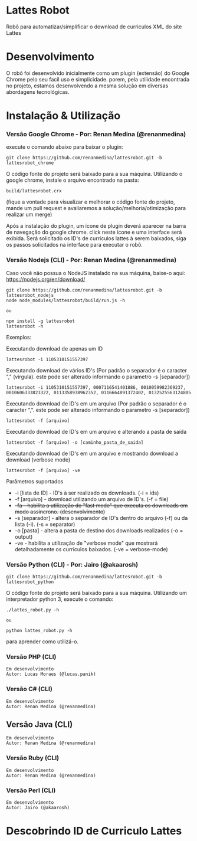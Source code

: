 # Lattes Robot
Robô para automatizar/simplificar o download de curriculos XML do site Lattes

# Desenvolvimento
O robô foi desenvolvido inicialmente como um plugin (extensão) do Google Chrome pelo seu facil uso e simplicidade.
porem, pela utilidade encontrada no projeto, estamos desenvolvendo a mesma solução em diversas abordagens tecnológicas.

# Instalação & Utilização

### Versão Google Chrome - Por: Renan Medina (@renanmedina)

execute o comando abaixo para baixar o plugin:

``
git clone https://github.com/renanmedina/lattesrobot.git -b lattesrobot_chrome
``

O código fonte do projeto será baixado para a sua máquina. Utilizando o google chrome, instale o arquivo encontrado na pasta:

``
build/lattesrobot.crx
``

(fique a vontade para visualizar e melhorar o código fonte do projeto, mande um pull request e avaliaremos a solução/melhoria/otimização para realizar um merge)

Após a instalação do plugin, um ícone de plugin deverá aparecer na barra de navegação do google chrome. click neste ícone e uma interface será exibida. Será solicitado os ID's de curriculos lattes à serem baixados, siga os passos solicitados na interface para executar o robô. 

### Versão Nodejs (CLI) - Por: Renan Medina (@renanmedina)
Caso você não possua o NodeJS instalado na sua máquina, baixe-o aqui: https://nodejs.org/en/download/

```
git clone https://github.com/renanmedina/lattesrobot.git -b lattesrobot_nodejs
node node_modules/lattesrobot/build/run.js -h

ou

npm install -g lattesrobot
lattesrobot -h
```

Exemplos:

Executando download de apenas um ID
```
lattesrobot -i 1105310151557397
```

Executando download de vários ID's (Por padrão o separador é o caracter "," (virgula). este pode ser alterado informando o parametro -s [separador])
```
lattesrobot -i 1105310151557397, 0007116541401886, 0010059982369237, 0010606333823322, 0113358938962352, 0116664891372402, 0132525563124805
```

Executando download de ID's em um arquivo (Por padrão o separador é o caracter ",". este pode ser alterado informando o parametro -s [separador])
```
lattesrobot -f [arquivo]
```

Executando download de ID's em um arquivo e alterando a pasta de saída
```
lattesrobot -f [arquivo] -o [caminho_pasta_de_saida]
```

Executando download de ID's em um arquivo e mostrando download a download (verbose mode)
```
lattesrobot -f [arquivo] -ve
```

Parâmetros suportados
* -i [lista de ID] - ID's à ser realizado os downloads. (-i = ids)
* -f [arquivo] - download utilizando um arquivo de ID's. (-f = file)
* ~~-fa - habilita a utilização de "fast mode" que executa os downloads em modo assincrono. (desenvolvimento)~~
* -s [separador] - altera o separador de ID's dentro do arquivo (-f) ou da lista (-i). (-s = separator)
* -o [pasta] - altera a pasta de destino dos downloads realizados (-o = output)
* -ve - habilita a utilização de "verbose mode" que mostrará detalhadamente os curriculos baixados. (-ve = verbose-mode)


### Versão Python (CLI) - Por: Jairo (@akaarosh)

```
git clone https://github.com/renanmedina/lattesrobot.git -b lattesrobot_python
```
O código fonte do projeto será baixado para a sua máquina. Utilizando um interpretador python 3, execute o comando:
```
./lattes_robot.py -h

ou

python lattes_robot.py -h
```
para aprender como utilizá-o.

### Versão PHP (CLI)
```
Em desenvolvimento  
Autor: Lucas Moraes (@lucas.panik) 
```

### Versão C# (CLI)
```
Em desenvolvimento  
Autor: Renan Medina (@renanmedina) 
```

## Versão Java (CLI)
```
Em desenvolvimento  
Autor: Renan Medina (@renanmedina) 
```

### Versão Ruby (CLI)
```
Em desenvolvimento  
Autor: Renan Medina (@renanmedina) 
```

### Versão Perl (CLI)
```
Em desenvolvimento  
Autor: Jairo (@akaarosh)
```

# Descobrindo ID de Curriculo Lattes

